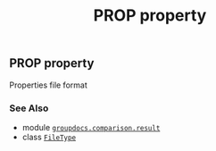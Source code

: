 ﻿---
title: PROP property
second_title: GroupDocs.Comparison for Python via .NET API References
description: 
type: docs
url: /python-net/groupdocs.comparison.result/filetype/prop/
is_root: false
weight: 1170
---

## PROP property


Properties file format

### See Also
* module [`groupdocs.comparison.result`](../../)
* class [`FileType`](/comparison/python-net/groupdocs.comparison.result/filetype)
